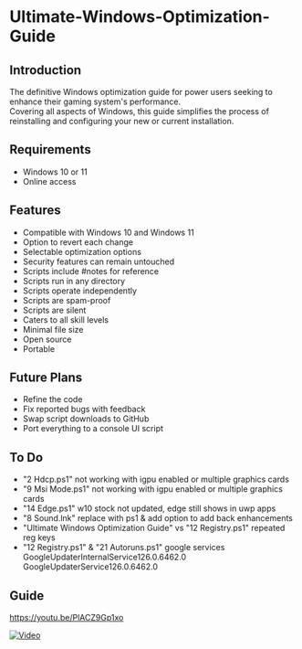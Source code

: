 # Ultimate-Windows-Optimization-Guide

## Introduction
The definitive Windows optimization guide for power users seeking to enhance their gaming system's performance. <br> Covering all aspects of Windows, this guide simplifies the process of reinstalling and configuring your new or current installation.

## Requirements
- Windows 10 or 11
- Online access

## Features
- Compatible with Windows 10 and Windows 11
- Option to revert each change
- Selectable optimization options
- Security features can remain untouched
- Scripts include #notes for reference
- Scripts run in any directory
- Scripts operate independently
- Scripts are spam-proof
- Scripts are silent
- Caters to all skill levels
- Minimal file size
- Open source
- Portable

## Future Plans
- Refine the code
- Fix reported bugs with feedback
- Swap script downloads to GitHub
- Port everything to a console UI script

## To Do
- "2 Hdcp.ps1" not working with igpu enabled or multiple graphics cards
- "9 Msi Mode.ps1" not working with igpu enabled or multiple graphics cards
- "14 Edge.ps1" w10 stock not updated, edge still shows in uwp apps
- "8 Sound.lnk" replace with ps1 & add option to add back enhancements
- "Ultimate Windows Optimization Guide" vs "12 Registry.ps1" repeated reg keys
- "12 Registry.ps1" & "21 Autoruns.ps1" google services
<br>GoogleUpdaterInternalService126.0.6462.0
<br>GoogleUpdaterService126.0.6462.0

## Guide
https://youtu.be/PlACZ9Gp1xo <br>

[![Video](https://img.youtube.com/vi/PlACZ9Gp1xo/maxresdefault.jpg)]([https://www.youtube.com/watch?v=jXnoFqcAkQA](https://youtu.be/PlACZ9Gp1xo))

